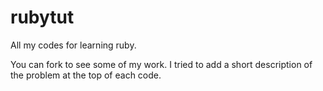 # rubytut
All my codes for learning ruby.

You can fork to see some of my work. I tried to add a short description of the problem at the top of each code. 
